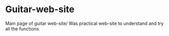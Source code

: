# Guitar-web-site
Main page of guitar web-site/
Was practical web-site to understand and try all the functions
